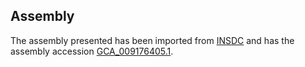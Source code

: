 
Assembly
--------

The assembly presented has been imported from 
[INSDC](http://www.insdc.org) and has the assembly accession
[GCA\_009176405.1](http://www.ebi.ac.uk/ena/data/view/GCA_009176405.1).

